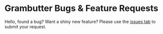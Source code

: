 # Grambutter Bugs & Feature Requests

Hello, found a bug? Want a shiny new feature? Please use the [issues tab](https://github.com/grambutter/support/issues) to submit your request.
